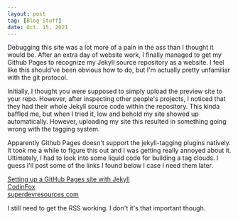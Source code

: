 ```yaml
---
layout: post
tag: [Blog Stuff]
date: Oct. 15, 2021
---
```


Debugging this site was a lot more of a pain in the ass than I thought it would be. After an extra day of website work, I finally managed to get my Github Pages to recognize my Jekyll source repository as a website. I feel like this should've been obvious how to do, but I'm actually pretty unfamiliar with the git protocol.

Initially, I thought you were supposed to simply upload the preview site to your repo. However, after inspecting other people's projects, I noticed that they had their whole Jekyll source code within the repository. This kinda baffled me, but when I tried it, low and behold my site showed up automatically. However, uploading my site this resulted in something going wrong with the tagging system.

Apparently Github Pages doesn't support the jekyll-tagging plugins natively. It took me a while to figure this out and I was getting really annoyed about it. Ultimately, I had to look into some liquid code for building a tag clouds. I guess I'll post some of the links I found below I case I need them later.

[Setting up a GitHub Pages site with Jekyll](https://docs.github.com/en/pages/setting-up-a-github-pages-site-with-jekyll)\
[CodinFox](https://codinfox.github.io/dev/2015/03/06/use-tags-and-categories-in-your-jekyll-based-github-pages/)\
[superdevresources.com](https://superdevresources.com/tag-cloud-jekyll/)

I still need to get the RSS working. I don't it's that important though.
